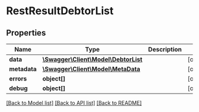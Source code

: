 # RestResultDebtorList

## Properties

 Name         | Type                                                  | Description | Notes      
--------------|-------------------------------------------------------|-------------|------------
 **data**     | [**\Swagger\Client\Model\DebtorList**](DebtorList.md) |             | [optional] 
 **metadata** | [**\Swagger\Client\Model\MetaData**](MetaData.md)     |             | [optional] 
 **errors**   | **object[]**                                          |             | [optional] 
 **debug**    | **object[]**                                          |             | [optional] 

[[Back to Model list]](../../README.md#documentation-for-models) [[Back to API list]](../../README.md#documentation-for-api-endpoints) [[Back to README]](../../README.md)


